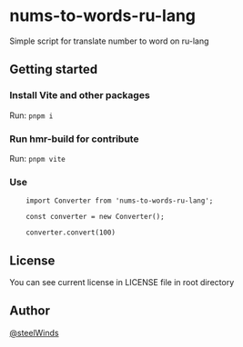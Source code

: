 # nums-to-words-ru-lang
Simple script for translate number to word on ru-lang

## Getting started

### Install Vite and other packages

Run: ```pnpm i```

### Run hmr-build for contribute

Run: ```pnpm vite```

### Use

```
    import Converter from 'nums-to-words-ru-lang';

    const converter = new Converter();

    converter.convert(100)
```

## License

You can see current license in LICENSE file in root directory 

## Author

[@steelWinds](https://github.com/steelWinds)
